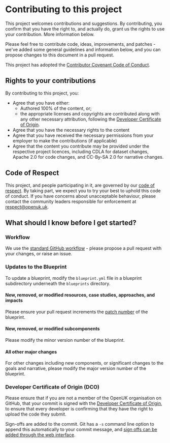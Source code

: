 # Contributing to this project

This project welcomes contributions and suggestions. By contributing, you confirm that you have the right to, and actually do, grant us the rights to use your contribution. More information below.

Please feel free to contribute code, ideas, improvements, and patches - we've added some general guidelines and information below, and you can propose changes to this document in a pull request.

This project has adopted the [Contributor Covenant Code of Conduct](https://avanade.github.io/code-of-conduct/).


## Rights to your contributions
By contributing to this project, you:
- Agree that you have either:
  - Authored 100% of the content, or;
  - the appropriate licenses and copyrights are contributed along with any other necessary attribution, following the [Developer Certificate of Origin](https://developercertificate.org/).
- Agree that you have the necessary rights to the content
- Agree that you have received the necessary permissions from your employer to make the contributions (if applicable)
- Agree that the content you contribute may be provided under the respective project licences, including CDLA for dataset changes, Apache 2.0 for code changes, and CC-By-SA 2.0 for narrative changes.

## Code of Respect
This project, and people participating in it, are governed by our [code of respect](https://openuk.uk/wp-content/uploads/2020/08/Code-of-respect-Final-Aug-20.pdf). By taking part, we expect you to try your best to uphold this code of conduct. If you have concerns about unacceptable behaviour, please contact the community leaders responsible for enforcement at
[respect@openuk.uk](mailto:respect@openuk.uk).

## What should I know before I get started?
### Workflow
We use the [standard GitHub workflow](https://guides.github.com/introduction/flow/) - please propose a pull request with your changes, or raise an issue.

### Updates to the Blueprint
To update a blueprint, modify the `blueprint.yml` file in a blueprint subdirectory underneath the `blueprints` directory.


#### New, removed, or modified resources, case studies, approaches, and impacts
Please ensure your pull request increments the [patch number](https://semver.org/) of the blueprint.

#### New, removed, or modified subcomponents
Please modify the minor version number of the blueprint.

#### All other major changes
For other changes including new components, or significant changes to the goals and narrative, please modify the major version number of the blueprint.

### Developer Certificate of Origin (DCO)
Please ensure that if you are not a member of the OpenUK organisation on GitHub, that your commit is signed with the [Developer Certificate of Origin](https://developercertificate.org/), to ensure that every developer is confirming that they have the right to upload the code they submit.

Sign-offs are added to the commit. Git has a  `-s` command line option to append this automatically to your commit message, and [sign offs can be added through the web interface](https://github.blog/changelog/2022-06-08-admins-can-require-sign-off-on-web-based-commits/).